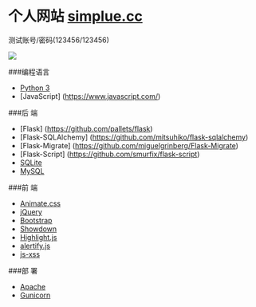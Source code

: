 # 个人网站 [simplue.cc](http://simplue.cc) 

测试账号/密码(123456/123456)

<img src="http://oexqautw4.bkt.clouddn.com/frontdoor.png">

###编程语言

- [Python 3](https://www.python.org/)
- [JavaScript] (https://www.javascript.com/)

###后 端

- [Flask] (https://github.com/pallets/flask)
- [Flask-SQLAlchemy] (https://github.com/mitsuhiko/flask-sqlalchemy)
- [Flask-Migrate] (https://github.com/miguelgrinberg/Flask-Migrate)
- [Flask-Script] (https://github.com/smurfix/flask-script)
- [SQLite](https://www.sqlite.org/)
- [MySQL](https://www.mysql.com/)


###前 端

- [Animate.css](https://github.com/daneden/animate.css/)
- [jQuery](https://github.com/jquery/jquery)
- [Bootstrap](https://github.com/twbs/bootstrap)
- [Showdown](https://github.com/showdownjs/showdown)
- [Highlight.js](https://github.com/isagalaev/highlight.js)
- [alertify.js](https://github.com/fabien-d/alertify.js)
- [js-xss](https://github.com/leizongmin/js-xss)

###部 署
- [Apache](https://httpd.apache.org/)
- [Gunicorn](http://gunicorn.org/)
